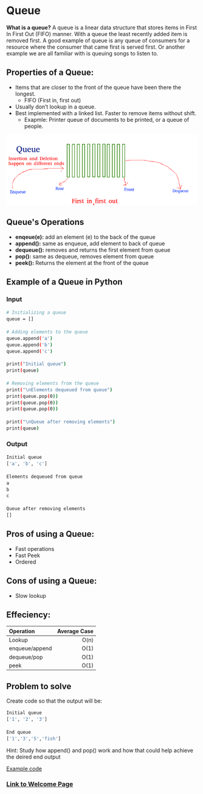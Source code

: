 <!-- Provide the tutorial for the first data structure topic. You should include a link back to the welcome page. -->

# Queue
__What is a queue?__ A queue is a linear data structure that stores items in First In First Out (FIFO) manner. With a queue the least recently added item is removed first. A good example of queue is any queue of consumers for a resource where the consumer that came first is served first. Or another example we are all familiar with is queuing songs to listen to.

## Properties of a Queue:
- Items that are closer to the front of the queue have been there the longest.
    - FIFO (First in, first out)
- Usually don’t lookup in a queue.
- Best implemented with a linked list. Faster to remove items without shift.
    - Exapmle: Printer queue of documents to be printed, or a queue of people.

![Queue Image](https://github.com/travis7smith/CSE212_final/blob/main/Picture%20Files/queue.png?raw=true)

## Queue's Operations
- __enqeue(e):__ add an element (e) to the back of the queue
- __append():__ same as enqueue, add element to back of queue
- __dequeue():__ removes and returns the first element from queue
- __pop():__ same as dequeue, removes element from queue
- __peek():__ Returns the element at the front of the queue

## Example of a Queue in Python
### Input
```sh
# Initializing a queue
queue = []
 
# Adding elements to the queue
queue.append('a')
queue.append('b')
queue.append('c')
 
print("Initial queue")
print(queue)
 
# Removing elements from the queue
print("\nElements dequeued from queue")
print(queue.pop(0))
print(queue.pop(0))
print(queue.pop(0))
 
print("\nQueue after removing elements")
print(queue) 
```
### Output
```sh
Initial queue
['a', 'b', 'c']

Elements dequeued from queue
a
b
c

Queue after removing elements
[]
```
## Pros of using a Queue:
- Fast operations
- Fast Peek
- Ordered

## Cons of using a Queue:
- Slow lookup

## Effeciency:

| Operation | Average Case |
| :--- | ---: |
| Lookup | O(n) |
| enqueue/append | O(1) |
| dequeue/pop | O(1) |
| peek | O(1) |

## Problem to solve
Create code so that the output will be:
```sh
Initial queue
['1', '2', '3']

End queue
['1','3','5','fish']
```
Hint: Study how append() and pop() work and how that could help achieve the deired end output

[Example code](https://github.com/travis7smith/CSE212_final/blob/main/Python%20Files/queue_practice_solution.py)

### [Link to Welcome Page](https://travis7smith.github.io/CSE212_final/0-welcome.html)
